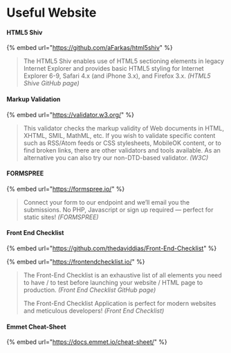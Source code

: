 # Useful Website

#### HTML5 Shiv

{% embed url="https://github.com/aFarkas/html5shiv" %}

> The HTML5 Shiv enables use of HTML5 sectioning elements in legacy Internet Explorer and provides basic HTML5 styling for Internet Explorer 6-9, Safari 4.x \(and iPhone 3.x\), and Firefox 3.x. _\(HTML5 Shive GitHub page\)_

#### Markup Validation

{% embed url="https://validator.w3.org/" %}

> This validator checks the markup validity of Web documents in HTML, XHTML, SMIL, MathML, etc. If you wish to validate specific content such as RSS/Atom feeds or CSS stylesheets, MobileOK content, or to find broken links, there are other validators and tools available. As an alternative you can also try our non-DTD-based validator. _\(W3C\)_

#### FORMSPREE

{% embed url="https://formspree.io/" %}

> Connect your form to our endpoint and we’ll email you the submissions. No PHP, Javascript or sign up required — perfect for static sites! _\(FORMSPREE\)_

#### Front End Checklist

{% embed url="https://github.com/thedaviddias/Front-End-Checklist" %}

{% embed url="https://frontendchecklist.io/" %}



> The Front-End Checklist is an exhaustive list of all elements you need to have / to test before launching your website / HTML page to production. _\(Front End Checklist GitHub page\)_
>
> The Front-End Checklist Application is perfect for modern websites and meticulous developers! _\(Front End Checklist\)_

#### Emmet Cheat-Sheet

{% embed url="https://docs.emmet.io/cheat-sheet/" %}

